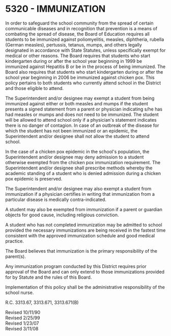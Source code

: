 5320 - IMMUNIZATION
===================

In order to safeguard the school community from the spread of certain
communicable diseases and in recognition that prevention is a means of
combating the spread of disease, the Board of Education requires all
students to be immunized against poliomyelitis, measles, diphtheria,
rubella (German measles), pertussis, tetanus, mumps, and others legally
designated in accordance with State Statutes, unless specifically exempt
for medical or other reasons. The Board requires that students who start
kindergarten during or after the school year beginning in 1999 be
immunized against Hepatitis B or be in the process of being immunized.
The Board also requires that students who start kindergarten during or
after the school year beginning in 2006 be immunized against chicken
pox. This policy pertains to both students who currently attend school
in the District and those eligible to attend.

The Superintendent and/or designee may exempt a student from being
immunized against either or both measles and mumps if the student
presents a signed statement from a parent or physician indicating s/he
has had measles or mumps and does not need to be immunized. The student
will be allowed to attend school only if a physician's statement
indicates there is no danger of contagion. In case of an outbreak of the
disease for which the student has not been immunized or an epidemic, the
Superintendent and/or designee shall not allow the student to attend
school.

In the case of a chicken pox epidemic in the school's population, the
Superintendent and/or designee may deny admission to a student otherwise
exempted from the chicken pox immunization requirement. The
Superintendent and/or designee shall prescribe methods whereby the
academic standing of a student who is denied admission during a chicken
pox epidemic is preserved.

The Superintendent and/or designee may also exempt a student from
immunization if a physician certifies in writing that immunization from
a particular disease is medically contra-indicated.

A student may also be exempted from immunization if a parent or guardian
objects for good cause, including religious conviction.

A student who has not completed immunization may be admitted to school
provided the necessary immunizations are being received in the fastest
time consistent with the approved immunization schedule and good medical
practice.

The Board believes that immunization is the primary responsibility of
the parent(s).

Any immunization program conducted by this District requires prior
approval of the Board and can only extend to those immunizations
provided for by Statute and the rules of this Board.

Implementation of this policy shall be the administrative responsibility
of the school nurse.

R.C. 3313.67, 3313.671, 3313.671(B)

Revised 10/11/90\
 Revised 2/25/99\
 Revised 1/23/07\
 Revised 3/11/08
